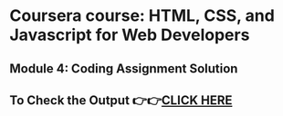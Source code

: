 # Coursera course: HTML, CSS, and Javascript for Web Developers

## Module 4: Coding Assignment Solution

## To Check the Output 👉👉[CLICK HERE](https://ashutosh-pmishra.github.io/Coursera-HTML-CSS-JavaScript-for-Web-Developers/Assignments/Module-4-solution/)
